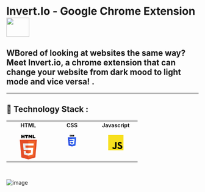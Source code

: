 # Invert.Io - Google Chrome Extension<img align="center" width="60" height="50" src="images/logo.png">

## WBored of looking at websites the same way? Meet Invert.io, a chrome extension that can change your website from dark mood to light mode and vice versa! .

---

## :rocket: Technology Stack :

<table>
  <tbody>
    <tr valign="top">
      <td width="25%" align="center">
        <span> <b>HTML</b> </span><br><br>
        <img height="64px" src="images/techstack/html-5.svg">
      </td>
         <td width="25%" align="center">
        <span> <b>CSS</b> </span><br><br>
        <img height="30px" src="images/techstack/css-3.svg">
      </td>
      <td width="25%" align="center">
        <span> <b>Javascript</b> </span><br><br>
        <img height="40px" src="images/techstack/javascript.svg">
      </td>
    </tr>
     </tbody>
</table>

<br/>

![image](https://user-images.githubusercontent.com/74452458/150801575-41d4d1fa-d7be-41ec-a5bc-440685879b42.png)
